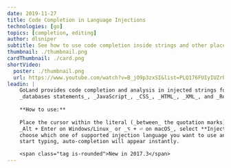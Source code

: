 ```yaml
---
date: 2019-11-27
title: Code Completion in Language Injections
technologies: [go]
topics: [completion, editing]
author: dlsniper
subtitle: See how to use code completion inside strings and other places
thumbnail: ./thumbnail.png
cardThumbnail: ./card.png
shortVideo:
  poster: ./thumbnail.png
  url: https://www.youtube.com/watch?v=B_jO9p3zxSI&list=PLQ176FUIyIUZrbrlz4AY1V8VzBJKZyVlW&index=14
leadin: |
    GoLand provides code completion and analysis in injected strings for _SQL_ and 
    _databases statements_, _JavaScript_, _CSS_, _HTML_, _XML_, and _RegExp_, etc.
    
    **How to use:**
    
    Place the cursor within the literal (_between_ the quotation marks) and press 
    _Alt + Enter on Windows/Linux_ or _⌥ + ⏎ on macOS_, select **Inject language or reference**,
    choose which one of supported injection language you want to use and 
    start typing, auto-completion will appear instantly.

    <span class="tag is-rounded">New in 2017.3</span>
---
```

